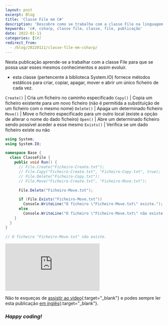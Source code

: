```yaml
---
layout: post
excerpt: Blog
title: 'Classe File em C#'
description: 'Descobre como se trabalha com a classe File na linguagem de programação C#. Obtém respostas às tuas dúvidas com a teoria e os exemplos apresentados.'
keywords: 'c#, csharp, classe file, classe, file, publicação'
date: 2022-01-11
categories: [C#]
redirect_from:
  - /blog/20220111/classe-file-em-csharp/
---
```


Nesta publicação aprende-se a trabalhar com a classe File para que se possa usar esses mesmos conhecimentos e assim evoluir.

- esta classe (pertencente à biblioteca System.IO) fornece métodos estáticos para criar, copiar, apagar, mover e abrir um único ficheiro de cada vez.

`Create()` | Cria um ficheiro no caminho especificado
`Copy()` | Copia um ficheiro existente para um novo ficheiro (não é permitida a substituição de um ficheiro com o mesmo nome)
`Delete()` | Apaga um determinado ficheiro
`Move()` | Move o ficheiro especificado para um outro local (existe a opção de alterar o nome do dado ficheiro)
`Open()` | Abre um determinado ficheiro sendo possível aceder a esse mesmo
`Exists()` | Verifica se um dado ficheiro existe ou não

```csharp
using System;
using System.IO;

namespace Base {
  class ClasseFile {
    public void Run() {
      // File.Create("Ficheiro-Create.txt");
      // File.Copy("Ficheiro-Create.txt", "Ficheiro-Copy.txt", true);
      // File.Delete("Ficheiro-Copy.txt");
      // File.Move("Ficheiro-Create.txt", "Ficheiro-Move.txt");

      File.Delete("Ficheiro-Move.txt");

      if (File.Exists("Ficheiro-Move.txt"))
        Console.WriteLine("O ficheiro \"Ficheiro-Move.txt\" existe.");
      else
        Console.WriteLine("O ficheiro \"Ficheiro-Move.txt\" não existe.");
    }
  }
}

// O ficheiro "Ficheiro-Move.txt" não existe.
```

<div class="video-container">
  <iframe src="https://www.youtube.com/embed/jW8uXGlFwZo" frameborder="0" allowfullscreen></iframe>
</div>

Não te esqueças de [assistir ao vídeo](https://youtu.be/jW8uXGlFwZo){:target="\_blank"} e podes sempre ler esta publicação [em inglês](https://nelsonsilvadev.com/blog/file-class-in-csharp/){:target="\_blank"}.

### _Happy coding!_
